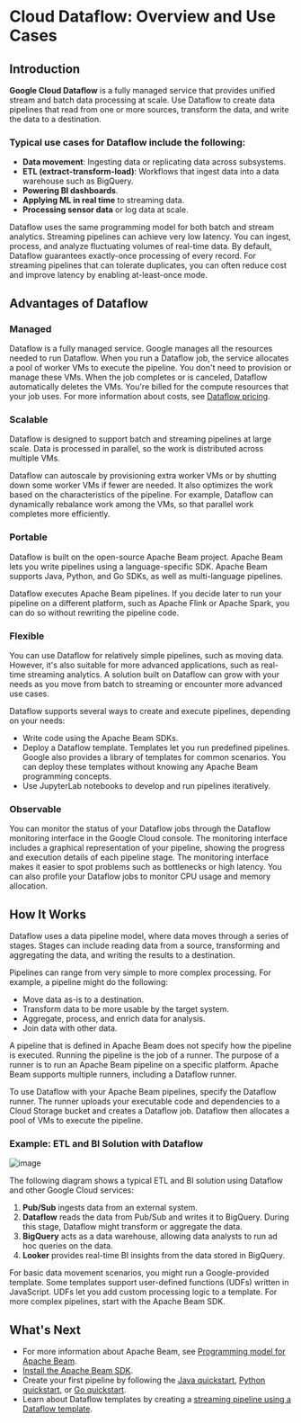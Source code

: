 # Cloud Dataflow: Overview and Use Cases

## Introduction

**Google Cloud Dataflow** is a fully managed service that provides unified stream and batch data processing at scale. Use Dataflow to create data pipelines that read from one or more sources, transform the data, and write the data to a destination.

### Typical use cases for Dataflow include the following:

- **Data movement**: Ingesting data or replicating data across subsystems.
- **ETL (extract-transform-load)**: Workflows that ingest data into a data warehouse such as BigQuery.
- **Powering BI dashboards**.
- **Applying ML in real time** to streaming data.
- **Processing sensor data** or log data at scale.

Dataflow uses the same programming model for both batch and stream analytics. Streaming pipelines can achieve very low latency. You can ingest, process, and analyze fluctuating volumes of real-time data. By default, Dataflow guarantees exactly-once processing of every record. For streaming pipelines that can tolerate duplicates, you can often reduce cost and improve latency by enabling at-least-once mode.

## Advantages of Dataflow

### Managed
Dataflow is a fully managed service. Google manages all the resources needed to run Dataflow. When you run a Dataflow job, the service allocates a pool of worker VMs to execute the pipeline. You don't need to provision or manage these VMs. When the job completes or is canceled, Dataflow automatically deletes the VMs. You're billed for the compute resources that your job uses. For more information about costs, see [Dataflow pricing](https://cloud.google.com/dataflow/pricing).

### Scalable
Dataflow is designed to support batch and streaming pipelines at large scale. Data is processed in parallel, so the work is distributed across multiple VMs.

Dataflow can autoscale by provisioning extra worker VMs or by shutting down some worker VMs if fewer are needed. It also optimizes the work based on the characteristics of the pipeline. For example, Dataflow can dynamically rebalance work among the VMs, so that parallel work completes more efficiently.

### Portable
Dataflow is built on the open-source Apache Beam project. Apache Beam lets you write pipelines using a language-specific SDK. Apache Beam supports Java, Python, and Go SDKs, as well as multi-language pipelines.

Dataflow executes Apache Beam pipelines. If you decide later to run your pipeline on a different platform, such as Apache Flink or Apache Spark, you can do so without rewriting the pipeline code.

### Flexible
You can use Dataflow for relatively simple pipelines, such as moving data. However, it's also suitable for more advanced applications, such as real-time streaming analytics. A solution built on Dataflow can grow with your needs as you move from batch to streaming or encounter more advanced use cases.

Dataflow supports several ways to create and execute pipelines, depending on your needs:
- Write code using the Apache Beam SDKs.
- Deploy a Dataflow template. Templates let you run predefined pipelines. Google also provides a library of templates for common scenarios. You can deploy these templates without knowing any Apache Beam programming concepts.
- Use JupyterLab notebooks to develop and run pipelines iteratively.

### Observable
You can monitor the status of your Dataflow jobs through the Dataflow monitoring interface in the Google Cloud console. The monitoring interface includes a graphical representation of your pipeline, showing the progress and execution details of each pipeline stage. The monitoring interface makes it easier to spot problems such as bottlenecks or high latency. You can also profile your Dataflow jobs to monitor CPU usage and memory allocation.

## How It Works

Dataflow uses a data pipeline model, where data moves through a series of stages. Stages can include reading data from a source, transforming and aggregating the data, and writing the results to a destination.

Pipelines can range from very simple to more complex processing. For example, a pipeline might do the following:
- Move data as-is to a destination.
- Transform data to be more usable by the target system.
- Aggregate, process, and enrich data for analysis.
- Join data with other data.

A pipeline that is defined in Apache Beam does not specify how the pipeline is executed. Running the pipeline is the job of a runner. The purpose of a runner is to run an Apache Beam pipeline on a specific platform. Apache Beam supports multiple runners, including a Dataflow runner.

To use Dataflow with your Apache Beam pipelines, specify the Dataflow runner. The runner uploads your executable code and dependencies to a Cloud Storage bucket and creates a Dataflow job. Dataflow then allocates a pool of VMs to execute the pipeline.

### Example: ETL and BI Solution with Dataflow

![image](https://github.com/user-attachments/assets/2d00c431-2eae-4be9-842f-1e12cdff7cdd)


The following diagram shows a typical ETL and BI solution using Dataflow and other Google Cloud services:

1. **Pub/Sub** ingests data from an external system.
2. **Dataflow** reads the data from Pub/Sub and writes it to BigQuery. During this stage, Dataflow might transform or aggregate the data.
3. **BigQuery** acts as a data warehouse, allowing data analysts to run ad hoc queries on the data.
4. **Looker** provides real-time BI insights from the data stored in BigQuery.

For basic data movement scenarios, you might run a Google-provided template. Some templates support user-defined functions (UDFs) written in JavaScript. UDFs let you add custom processing logic to a template. For more complex pipelines, start with the Apache Beam SDK.

## What's Next
- For more information about Apache Beam, see [Programming model for Apache Beam](https://beam.apache.org/documentation/programming-guide/).
- [Install the Apache Beam SDK](https://beam.apache.org/get-started/quickstart-java/).
- Create your first pipeline by following the [Java quickstart](https://beam.apache.org/get-started/quickstart-java/), [Python quickstart](https://beam.apache.org/get-started/quickstart-py/), or [Go quickstart](https://beam.apache.org/get-started/quickstart-go/).
- Learn about Dataflow templates by creating a [streaming pipeline using a Dataflow template](https://cloud.google.com/dataflow/docs/guides/templates/provided-streaming).

